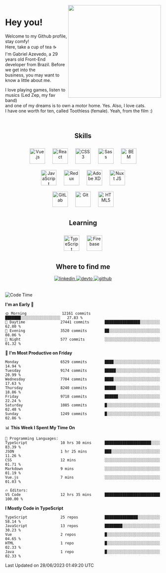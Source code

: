 <div align="right">
<img src="https://media.giphy.com/media/l46CbZ7KWEhN1oci4/giphy.gif" align="right" height="300" width="" />
</div>  
  

# Hey you!

Welcome to my Github profile, stay comfy!<br/>
Here, take a cup of tea ☕<br/>
I'm Gabriel Azevedo, a 29 years old Front-End<br/>
developer from Brazil. Before we get into the<br/>
business, you may want to know a little about me.<br>

I love playing games, listen to musics (Led Zep, my fav band)<br/>
and one of my dreams is to own a motor home. Yes. Also, I love cats.<br/>
I have one worth for ten, called Toothless (female). Yeah, from the film :)

<br/>

## <div align="center">Skills</div>  
  

<div align="center">  
<img style="margin: 10px" src="https://profilinator.rishav.dev/skills-assets/vuejs-original-wordmark.svg" alt="Vue.js" height="50" />  
<img style="margin: 10px" src="https://profilinator.rishav.dev/skills-assets/react-original-wordmark.svg" alt="React" height="50" />  
<img style="margin: 10px" src="https://profilinator.rishav.dev/skills-assets/css3-original-wordmark.svg" alt="CSS3" height="50" />  
<img style="margin: 10px" src="https://profilinator.rishav.dev/skills-assets/sass-original.svg" alt="Sass" height="50" />  
<img style="margin: 10px" src="https://profilinator.rishav.dev/skills-assets/bem.svg" alt="BEM" height="50" /><br/>  
<img style="margin: 10px" src="https://profilinator.rishav.dev/skills-assets/javascript-original.svg" alt="JavaScript" height="50" />  
<img style="margin: 10px" src="https://profilinator.rishav.dev/skills-assets/redux-original.svg" alt="Redux" height="50" />  
<img style="margin: 10px" src="https://profilinator.rishav.dev/skills-assets/adobexd.png" alt="Adobe XD" height="50" />  
<img style="margin: 10px" src="https://profilinator.rishav.dev/skills-assets/nuxt.png" alt="Nuxt JS" height="50" /><br/>
<img style="margin: 10px" src="https://profilinator.rishav.dev/skills-assets/gitlab.svg" alt="GitLab" height="50" />  
<img style="margin: 10px" src="https://profilinator.rishav.dev/skills-assets/git-scm-icon.svg" alt="Git" height="50" />  
<img style="margin: 10px" src="https://profilinator.rishav.dev/skills-assets/html5-original-wordmark.svg" alt="HTML5" height="50" />  
</div>  

## <div align="center">Learning</div>  
  

<div align="center">  
<img style="margin: 10px" src="https://profilinator.rishav.dev/skills-assets/typescript-original.svg" alt="TypeScript" height="50" />  
<img style="margin: 10px" src="https://profilinator.rishav.dev/skills-assets/firebase.png" alt="Firebase" height="50" />  
</div>  

## <div align="center">Where to find me</div>  
  

<div align="center">
<a href="https://linkedin.com/in/https://linkedin.com/in/azevedo-gabriel" target="_blank">
<img src=https://img.shields.io/badge/linkedin-%231E77B5.svg?&style=for-the-badge&logo=linkedin&logoColor=white alt=linkedin style="margin-bottom: 5px;" />
</a>
<a href="https://dev.to/https://dev.to/gpeto91" target="_blank">
<img src=https://img.shields.io/badge/dev.to-%2308090A.svg?&style=for-the-badge&logo=dev.to&logoColor=white alt=devto style="margin-bottom: 5px;" />
</a>
<a href="https://github.com/https://github.com/gpeto91" target="_blank">
<img src=https://img.shields.io/badge/github-%2324292e.svg?&style=for-the-badge&logo=github&logoColor=white alt=github style="margin-bottom: 5px;" />
</a>  
</div>  
  
<br/>

<!--START_SECTION:waka-->
![Code Time](http://img.shields.io/badge/Code%20Time-1%2C658%20hrs%2025%20mins-blue)

**I'm an Early 🐤** 

```text
🌞 Morning                12161 commits       ███████░░░░░░░░░░░░░░░░░░   27.83 % 
🌆 Daytime                27441 commits       ████████████████░░░░░░░░░   62.80 % 
🌃 Evening                3520 commits        ██░░░░░░░░░░░░░░░░░░░░░░░   08.06 % 
🌙 Night                  577 commits         ░░░░░░░░░░░░░░░░░░░░░░░░░   01.32 % 
```
📅 **I'm Most Productive on Friday** 

```text
Monday                   6529 commits        ████░░░░░░░░░░░░░░░░░░░░░   14.94 % 
Tuesday                  9174 commits        █████░░░░░░░░░░░░░░░░░░░░   20.99 % 
Wednesday                7704 commits        ████░░░░░░░░░░░░░░░░░░░░░   17.63 % 
Thursday                 8240 commits        █████░░░░░░░░░░░░░░░░░░░░   18.86 % 
Friday                   9718 commits        ██████░░░░░░░░░░░░░░░░░░░   22.24 % 
Saturday                 1085 commits        █░░░░░░░░░░░░░░░░░░░░░░░░   02.48 % 
Sunday                   1249 commits        █░░░░░░░░░░░░░░░░░░░░░░░░   02.86 % 
```


📊 **This Week I Spent My Time On** 

```text
💬 Programming Languages: 
TypeScript               10 hrs 30 mins      █████████████████████░░░░   83.39 % 
JSON                     1 hr 25 mins        ███░░░░░░░░░░░░░░░░░░░░░░   11.26 % 
CSS                      12 mins             ░░░░░░░░░░░░░░░░░░░░░░░░░   01.71 % 
Markdown                 9 mins              ░░░░░░░░░░░░░░░░░░░░░░░░░   01.19 % 
Vue.js                   7 mins              ░░░░░░░░░░░░░░░░░░░░░░░░░   01.03 % 

🔥 Editors: 
VS Code                  12 hrs 35 mins      █████████████████████████   100.00 % 
```

**I Mostly Code in TypeScript** 

```text
TypeScript               25 repos            ███████████████░░░░░░░░░░   58.14 % 
JavaScript               13 repos            ████████░░░░░░░░░░░░░░░░░   30.23 % 
Vue                      2 repos             █░░░░░░░░░░░░░░░░░░░░░░░░   04.65 % 
HTML                     1 repo              █░░░░░░░░░░░░░░░░░░░░░░░░   02.33 % 
Java                     1 repo              █░░░░░░░░░░░░░░░░░░░░░░░░   02.33 % 
```




 Last Updated on 28/06/2023 01:49:20 UTC
<!--END_SECTION:waka-->
